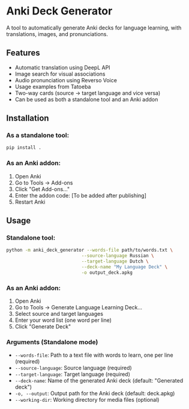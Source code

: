 # Anki Deck Generator

A tool to automatically generate Anki decks for language learning, with translations, images, and pronunciations.

## Features

- Automatic translation using DeepL API
- Image search for visual associations
- Audio pronunciation using Reverso Voice
- Usage examples from Tatoeba
- Two-way cards (source -> target language and vice versa)
- Can be used as both a standalone tool and an Anki addon

## Installation

### As a standalone tool:
```bash
pip install .
```

### As an Anki addon:
1. Open Anki
2. Go to Tools -> Add-ons
3. Click "Get Add-ons..."
4. Enter the addon code: [To be added after publishing]
5. Restart Anki

## Usage

### Standalone tool:
```bash
python -m anki_deck_generator --words-file path/to/words.txt \
                            --source-language Russian \
                            --target-language Dutch \
                            --deck-name "My Language Deck" \
                            -o output_deck.apkg
```

### As an Anki addon:
1. Open Anki
2. Go to Tools -> Generate Language Learning Deck...
3. Select source and target languages
4. Enter your word list (one word per line)
5. Click "Generate Deck"

### Arguments (Standalone mode)

- `--words-file`: Path to a text file with words to learn, one per line (required)
- `--source-language`: Source language (required)
- `--target-language`: Target language (required)
- `--deck-name`: Name of the generated Anki deck (default: "Generated deck")
- `-o, --output`: Output path for the Anki deck (default: deck.apkg)
- `--working-dir`: Working directory for media files (optional)
